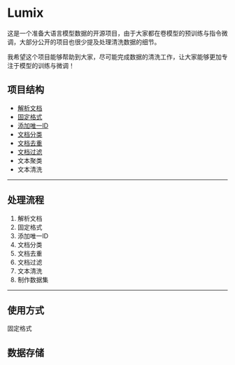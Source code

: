 # Lumix

这是一个准备大语言模型数据的开源项目，由于大家都在卷模型的预训练与指令微调，大部分公开的项目也很少提及处理清洗数据的细节。

我希望这个项目能够帮助到大家，尽可能完成数据的清洗工作，让大家能够更加专注于模型的训练与微调！

## 项目结构

* [解析文档](./Store/README_Store_zh.md "数据存储格式")
* [固定格式](Store\README_Store_zh.md "固定格式")
* [添加唯一ID](Store\README_Store_zh.md "反向确认")
* [文档分类](Classification\README_CLASS_zh.md)
* [文档去重](Deduplication/README_DP_zh.md)
* [文档过滤](Filter\README_Filter_zh.md)
* 文本聚类
* 文本清洗

---

## 处理流程

1. 解析文档
2. 固定格式
3. 添加唯一ID
4. 文档分类
5. 文档去重
6. 文档过滤
7. 文本清洗
8. 制作数据集

---

## 使用方式

固定格式


## 数据存储
